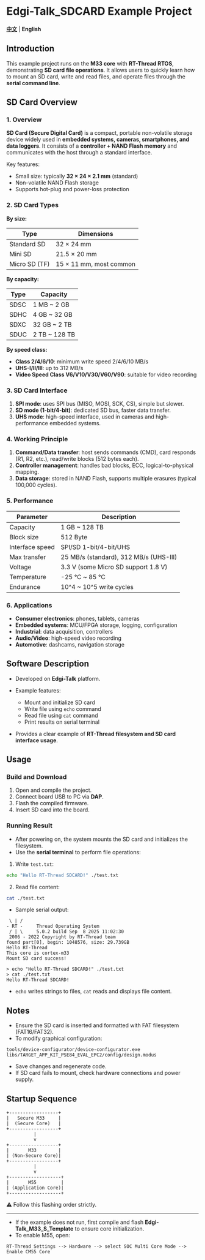 # Edgi-Talk_SDCARD Example Project

[**中文**](./README_zh.md) | **English**

## Introduction

This example project runs on the **M33 core** with **RT-Thread RTOS**, demonstrating **SD card file operations**.
It allows users to quickly learn how to mount an SD card, write and read files, and operate files through the **serial command line**.

## SD Card Overview

### 1. Overview

**SD Card (Secure Digital Card)** is a compact, portable non-volatile storage device widely used in **embedded systems, cameras, smartphones, and data loggers**.
It consists of a **controller + NAND Flash memory** and communicates with the host through a standard interface.

Key features:

* Small size: typically **32 × 24 × 2.1 mm** (standard)
* Non-volatile NAND Flash storage
* Supports hot-plug and power-loss protection

### 2. SD Card Types

**By size:**

| Type          | Dimensions              |
| ------------- | ----------------------- |
| Standard SD   | 32 × 24 mm              |
| Mini SD       | 21.5 × 20 mm            |
| Micro SD (TF) | 15 × 11 mm, most common |

**By capacity:**

| Type | Capacity      |
| ---- | ------------- |
| SDSC | 1 MB ~ 2 GB   |
| SDHC | 4 GB ~ 32 GB  |
| SDXC | 32 GB ~ 2 TB  |
| SDUC | 2 TB ~ 128 TB |

**By speed class:**

* **Class 2/4/6/10**: minimum write speed 2/4/6/10 MB/s
* **UHS-I/II/III**: up to 312 MB/s
* **Video Speed Class V6/V10/V30/V60/V90**: suitable for video recording

### 3. SD Card Interface

1. **SPI mode**: uses SPI bus (MISO, MOSI, SCK, CS), simple but slower.
2. **SD mode (1-bit/4-bit)**: dedicated SD bus, faster data transfer.
3. **UHS mode**: high-speed interface, used in cameras and high-performance embedded systems.

### 4. Working Principle

1. **Command/Data transfer**: host sends commands (CMD), card responds (R1, R2, etc.), read/write blocks (512 bytes each).
2. **Controller management**: handles bad blocks, ECC, logical-to-physical mapping.
3. **Data storage**: stored in NAND Flash, supports multiple erasures (typical 100,000 cycles).

### 5. Performance

| Parameter       | Description                            |
| --------------- | -------------------------------------- |
| Capacity        | 1 GB ~ 128 TB                          |
| Block size      | 512 Byte                               |
| Interface speed | SPI/SD 1-bit/4-bit/UHS                 |
| Max transfer    | 25 MB/s (standard), 312 MB/s (UHS-III) |
| Voltage         | 3.3 V (some Micro SD support 1.8 V)    |
| Temperature     | -25 ℃ ~ 85 ℃                           |
| Endurance       | 10^4 ~ 10^5 write cycles               |

### 6. Applications

* **Consumer electronics**: phones, tablets, cameras
* **Embedded systems**: MCU/FPGA storage, logging, configuration
* **Industrial**: data acquisition, controllers
* **Audio/Video**: high-speed video recording
* **Automotive**: dashcams, navigation storage

## Software Description

* Developed on **Edgi-Talk** platform.

* Example features:

  * Mount and initialize SD card
  * Write file using `echo` command
  * Read file using `cat` command
  * Print results on serial terminal

* Provides a clear example of **RT-Thread filesystem and SD card interface usage**.

## Usage

### Build and Download

1. Open and compile the project.
2. Connect board USB to PC via **DAP**.
3. Flash the compiled firmware.
4. Insert SD card into the board.

### Running Result

* After powering on, the system mounts the SD card and initializes the filesystem.
* Use the **serial terminal** to perform file operations:

1. Write `test.txt`:

```sh
echo "Hello RT-Thread SDCARD!" ./test.txt
```

2. Read file content:

```sh
cat ./test.txt
```

* Sample serial output:

```
 \ | /
- RT -     Thread Operating System
 / | \     5.0.2 build Sep  8 2025 11:02:30
 2006 - 2022 Copyright by RT-Thread team
found part[0], begin: 1048576, size: 29.739GB
Hello RT-Thread
This core is cortex-m33
Mount SD card success!

> echo "Hello RT-Thread SDCARD!" ./test.txt
> cat ./test.txt
Hello RT-Thread SDCARD!
```

* `echo` writes strings to files, `cat` reads and displays file content.

## Notes

* Ensure the SD card is inserted and formatted with FAT filesystem (FAT16/FAT32).
* To modify graphical configuration:

```
tools/device-configurator/device-configurator.exe
libs/TARGET_APP_KIT_PSE84_EVAL_EPC2/config/design.modus
```

* Save changes and regenerate code.
* If SD card fails to mount, check hardware connections and power supply.

## Startup Sequence

```
+------------------+
|   Secure M33     |
|  (Secure Core)   |
+------------------+
          |
          v
+------------------+
|       M33        |
| (Non-Secure Core)|
+------------------+
          |
          v
+-------------------+
|       M55         |
| (Application Core)|
+-------------------+
```

⚠️ Follow this flashing order strictly.

---

* If the example does not run, first compile and flash **Edgi-Talk_M33_S_Template** to ensure core initialization.
* To enable M55, open:

```
RT-Thread Settings --> Hardware --> select SOC Multi Core Mode --> Enable CM55 Core
```
